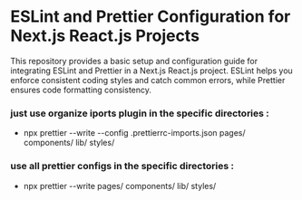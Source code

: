 # ESLint and Prettier Configuration for Next.js React.js Projects

This repository provides a basic setup and configuration guide for integrating ESLint and Prettier in a Next.js React.js project. ESLint helps you enforce consistent coding styles and catch common errors, while Prettier ensures code formatting consistency.

### just use organize iports plugin in the specific directories : 
  - npx prettier --write --config .prettierrc-imports.json pages/ components/ lib/ styles/
### use all prettier configs in the specific directories : 
  - npx prettier --write pages/ components/ lib/ styles/
